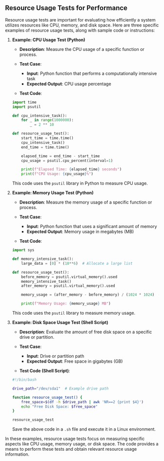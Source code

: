 ## Resource Usage Tests for Performance
Resource usage tests are important for evaluating how efficiently a system utilizes resources like CPU, memory, and disk space. Here are three specific examples of resource usage tests, along with sample code or instructions:

1. **Example: CPU Usage Test (Python)**
   - **Description**: Measure the CPU usage of a specific function or process.
   - **Test Case**:
     - **Input**: Python function that performs a computationally intensive task
     - **Expected Output**: CPU usage percentage

   - **Test Code**:

   ```python
   import time
   import psutil

   def cpu_intensive_task():
       for _ in range(1000000):
           _ = 2 ** 10

   def resource_usage_test():
       start_time = time.time()
       cpu_intensive_task()
       end_time = time.time()

       elapsed_time = end_time - start_time
       cpu_usage = psutil.cpu_percent(interval=1)

       print(f"Elapsed Time: {elapsed_time} seconds")
       print(f"CPU Usage: {cpu_usage}%")
   ```

   This code uses the `psutil` library in Python to measure CPU usage.

2. **Example: Memory Usage Test (Python)**
   - **Description**: Measure the memory usage of a specific function or process.
   - **Test Case**:
     - **Input**: Python function that uses a significant amount of memory
     - **Expected Output**: Memory usage in megabytes (MB)

   - **Test Code**:

   ```python
   import sys

   def memory_intensive_task():
       large_data = [0] * (10**6)  # Allocate a large list

   def resource_usage_test():
       before_memory = psutil.virtual_memory().used
       memory_intensive_task()
       after_memory = psutil.virtual_memory().used

       memory_usage = (after_memory - before_memory) / (1024 * 1024)  # Convert to MB

       print(f"Memory Usage: {memory_usage} MB")
   ```

   This code uses the `psutil` library to measure memory usage.

3. **Example: Disk Space Usage Test (Shell Script)**
   - **Description**: Evaluate the amount of free disk space on a specific drive or partition.
   - **Test Case**:
     - **Input**: Drive or partition path
     - **Expected Output**: Free space in gigabytes (GB)

   - **Test Code (Shell Script)**:

   ```bash
   #!/bin/bash

   drive_path="/dev/sda1"  # Example drive path

   function resource_usage_test() {
       free_space=$(df -h $drive_path | awk 'NR==2 {print $4}')
       echo "Free Disk Space: $free_space"
   }

   resource_usage_test
   ```

   Save the above code in a `.sh` file and execute it in a Linux environment.

In these examples, resource usage tests focus on measuring specific aspects like CPU usage, memory usage, or disk space. The code provides a means to perform these tests and obtain relevant resource usage information.
